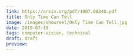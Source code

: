 ```yaml
---
link: https://arxiv.org/pdf/1907.08340.pdf
title: Only Time Can Tell
image: /images/showreel/Only Time Can Tell.jpg
date: 2019-07-19
tags: computer-vision, technical
draft: draft
preview:
---
```



